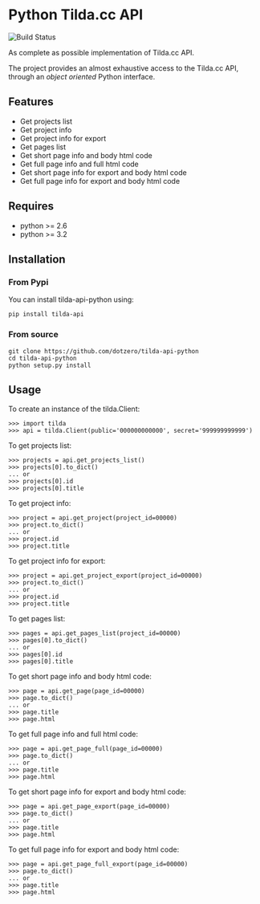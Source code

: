# Python Tilda.cc API

![Build Status](https://travis-ci.org/dotzero/tilda-api-python.svg?branch=master)

As complete as possible implementation of Tilda.cc API.

The project provides an almost exhaustive access to the Tilda.cc API, through an *object oriented* Python interface.

## Features

* Get projects list
* Get project info
* Get project info for export
* Get pages list
* Get short page info and body html code
* Get full page info and full html code
* Get short page info for export and body html code
* Get full page info for export and body html code

## Requires

* python >= 2.6
* python >= 3.2

## Installation

### From Pypi

You can install tilda-api-python using:

    pip install tilda-api

### From source

    git clone https://github.com/dotzero/tilda-api-python
    cd tilda-api-python
    python setup.py install

## Usage

To create an instance of the tilda.Client:

    >>> import tilda
    >>> api = tilda.Client(public='000000000000', secret='999999999999')

To get projects list:

    >>> projects = api.get_projects_list()
    >>> projects[0].to_dict()
    ... or
    >>> projects[0].id
    >>> projects[0].title

To get project info:

    >>> project = api.get_project(project_id=00000)
    >>> project.to_dict()
    ... or
    >>> project.id
    >>> project.title

To get project info for export:

    >>> project = api.get_project_export(project_id=00000)
    >>> project.to_dict()
    ... or
    >>> project.id
    >>> project.title

To get pages list:

    >>> pages = api.get_pages_list(project_id=00000)
    >>> pages[0].to_dict()
    ... or
    >>> pages[0].id
    >>> pages[0].title

To get short page info and body html code:

    >>> page = api.get_page(page_id=00000)
    >>> page.to_dict()
    ... or
    >>> page.title
    >>> page.html

To get full page info and full html code:

    >>> page = api.get_page_full(page_id=00000)
    >>> page.to_dict()
    ... or
    >>> page.title
    >>> page.html

To get short page info for export and body html code:

    >>> page = api.get_page_export(page_id=00000)
    >>> page.to_dict()
    ... or
    >>> page.title
    >>> page.html

To get full page info for export and body html code:

    >>> page = api.get_page_full_export(page_id=00000)
    >>> page.to_dict()
    ... or
    >>> page.title
    >>> page.html

